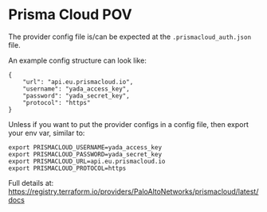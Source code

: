 # Prisma Cloud POV

The provider config file is/can be expected at the `.prismacloud_auth.json` file.

An example config structure can look like:
```
{
    "url": "api.eu.prismacloud.io", 
    "username": "yada_access_key", 
    "password": "yada_secret_key", 
    "protocol": "https"
}
```


Unless if you want to put the provider configs in a config file, then export your env var, similar to:

```
export PRISMACLOUD_USERNAME=yada_access_key
export PRISMACLOUD_PASSWORD=yada_secret_key
export PRISMACLOUD_URL=api.eu.prismacloud.io
export PRISMACLOUD_PROTOCOL=https
```

Full details at:
https://registry.terraform.io/providers/PaloAltoNetworks/prismacloud/latest/docs

